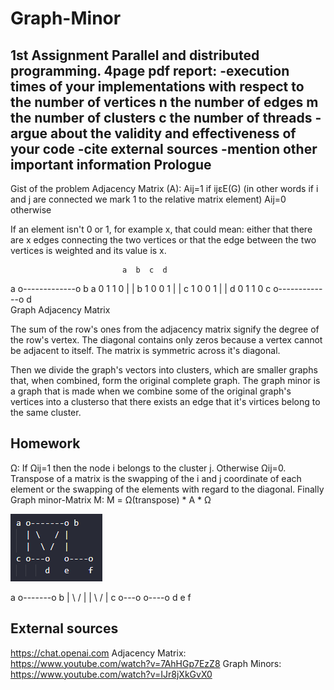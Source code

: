 # Graph-Minor
1st Assignment Parallel and distributed programming.
4page pdf report:
-execution times of your implementations with respect to
    the number of vertices n
    the number of edges m
    the number of clusters c
    the number of threads
-argue about the validity and effectiveness of your code
-cite external sources
-mention other important information 
Prologue
--------
Gist of the problem
Adjacency Matrix (A):
Aij=1 if ijεE(G) (in other words if i and j are connected we mark 1 to the relative matrix element)
Aij=0 otherwise

If an element isn't 0 or 1, for example x, that could mean:
either that there are x edges connecting the two vertices
or that the edge between the two vertices is weighted and its value is x.

                             a  b  c  d
a o-------------o b       a  0  1  1  0
  |             |         b  1  0  0  1
  |             |         c  1  0  0  1
  |             |         d  0  1  1  0
c o-------------o d      
       Graph             Adjacency Matrix

The sum of the row's ones from the adjacency matrix signify the degree of the row's vertex.
The diagonal contains only zeros because a vertex cannot be adjacent to itself.
The matrix is symmetric across it's diagonal.

Then we divide the graph's vectors into clusters, which are smaller graphs that, when combined, 
form the original complete graph. The graph minor is a graph that is made when we combine some
of the original graph's vertices into a clusterso that there exists an edge that it's virtices
belong to the same cluster.

Homework
--------
Ω: If Ωij=1 then the node i belongs to the cluster j. Otherwise Ωij=0.
Transpose of a matrix is the swapping of the i and j coordinate of each element or the swapping
of the elements with regard to the diagonal.
Finally Graph minor-Matrix M: M = Ω(transpose) * A * Ω 

![Example](graph-example.png)

a o-------o b
  | \   / |
  |  \ /  |
c o---o   o----o
      d   e    f
     
 



External sources
----------------
https://chat.openai.com
Adjacency Matrix: https://www.youtube.com/watch?v=7AhHGp7EzZ8
Graph Minors: https://www.youtube.com/watch?v=IJr8jXkGvX0